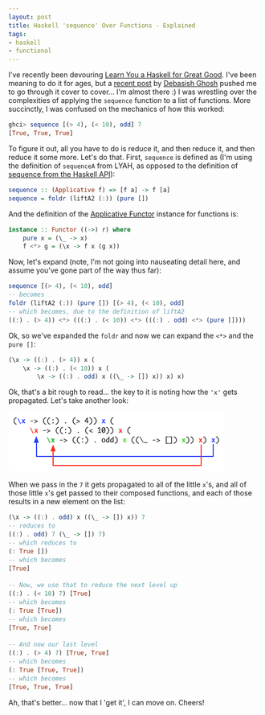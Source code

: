 ```yaml
---
layout: post
title: Haskell 'sequence' Over Functions - Explained
tags:
- haskell
- functional
---
```

I've recently been devouring [Learn You a Haskell for Great Good](http://learnyouahaskell.com). I've been meaning to do it for ages, but a [recent post](http://debasishg.blogspot.com/2012/01/2011-year-that-was.html) by [Debasish Ghosh](http://debasishg.blogspot.com) pushed me to go through it cover to cover... I'm almost there :) I was wrestling over the complexities of applying the `sequence` function to a list of functions. More succinctly, I was confused on the mechanics of how this worked:

``` haskell
ghci> sequence [(> 4), (< 10), odd] 7
[True, True, True]
```

To figure it out, all you have to do is reduce it, and then reduce it, and then reduce it some more. Let's do that. First, `sequence` is defined as (I'm using the definition of `sequenceA` from LYAH, as opposed to the definition of [sequence from the Haskell API](http://hackage.haskell.org/packages/archive/base/latest/doc/html/Prelude.html#v:sequence)):

``` haskell
sequence :: (Applicative f) => [f a] -> f [a]
sequence = foldr (liftA2 (:)) (pure [])
```

And the definition of the [Applicative Functor](http://en.wikibooks.org/wiki/Haskell/Applicative_Functors) instance for functions is:

``` haskell
instance :: Functor ((->) r) where
    pure x = (\_ -> x)
    f <*> g = (\x -> f x (g x))
```

Now, let's expand (note, I'm not going into nauseating detail here, and assume you've gone part of the way thus far):

``` haskell
sequence [(> 4), (< 10), odd]
-- becomes
foldr (liftA2 (:)) (pure []) [(> 4), (< 10), odd]
-- which becomes, due to the definition of liftA2
((:) . (> 4)) <*> (((:) . (< 10)) <*> (((:) . odd) <*> (pure [])))
```

Ok, so we've expanded the `foldr` and now we can expand the `<*>` and the `pure []`:

``` haskell
(\x -> ((:) . (> 4)) x (
    \x -> ((:) . (< 10)) x (
        \x -> ((:) . odd) x ((\_ -> []) x)) x) x)
```

Ok, that's a bit rough to read... the key to it is noting how the `'x'` gets propagated. Let's take another look:

<img src="/images/Applicative_Function.png"/>

When we pass in the `7` it gets propagated to all of the little `x`'s, and all of those little `x`'s get passed to their composed functions, and each of those results in a new element on the list:

``` haskell
(\x -> ((:) . odd) x ((\_ -> []) x)) 7
-- reduces to
((:) . odd) 7 (\_ -> []) 7)
-- which reduces to
(: True [])
-- which becomes
[True]

-- Now, we use that to reduce the next level up
((:) . (< 10) 7) [True]
-- which becomes
(: True [True])
-- which becomes
[True, True]

-- And now our last level
((:) . (> 4) 7) [True, True]
-- which becomes
(: True [True, True])
-- which becomes
[True, True, True]
```

Ah, that's better... now that I 'get it', I can move on. Cheers!
